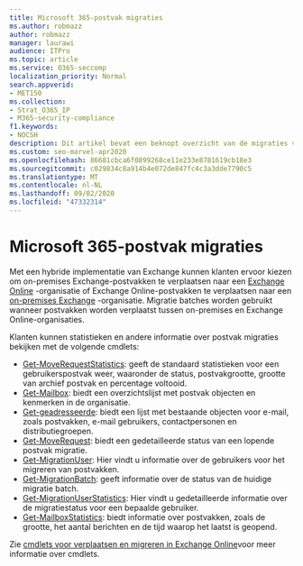 ```yaml
---
title: Microsoft 365-postvak migraties
ms.author: robmazz
author: robmazz
manager: laurawi
audience: ITPro
ms.topic: article
ms.service: O365-seccomp
localization_priority: Normal
search.appverid:
- MET150
ms.collection:
- Strat_O365_IP
- M365-security-compliance
f1.keywords:
- NOCSH
description: Dit artikel bevat een beknopt overzicht van de migraties van Microsoft 365-postvakken en een lijst met cmdlets die worden gebruikt voor migraties.
ms.custom: seo-marvel-apr2020
ms.openlocfilehash: 86681cbca6f0899268ce11e233e8781619cb18e3
ms.sourcegitcommit: c029834c8a914b4e072de847fc4c3a3dde7790c5
ms.translationtype: MT
ms.contentlocale: nl-NL
ms.lasthandoff: 09/02/2020
ms.locfileid: "47332314"
---
```

# <a name="microsoft-365-mailbox-migrations"></a>Microsoft 365-postvak migraties

Met een hybride implementatie van Exchange kunnen klanten ervoor kiezen om on-premises Exchange-postvakken te verplaatsen naar een [Exchange Online](https://docs.microsoft.com/Exchange/exchange-online) -organisatie of Exchange Online-postvakken te verplaatsen naar een [on-premises Exchange](https://docs.microsoft.com/Exchange/exchange-server) -organisatie. Migratie batches worden gebruikt wanneer postvakken worden verplaatst tussen on-premises en Exchange Online-organisaties.

Klanten kunnen statistieken en andere informatie over postvak migraties bekijken met de volgende cmdlets:

- [Get-MoveRequestStatistics](https://docs.microsoft.com/powershell/module/exchange/move-and-migration/Get-MoveRequestStatistics?view=exchange-ps): geeft de standaard statistieken voor een gebruikerspostvak weer, waaronder de status, postvakgrootte, grootte van archief postvak en percentage voltooid.
- [Get-Mailbox](https://docs.microsoft.com/powershell/module/exchange/mailboxes/Get-Mailbox?view=exchange-ps
): biedt een overzichtslijst met postvak objecten en kenmerken in de organisatie.
- [Get-geadresseerde](https://docs.microsoft.com/powershell/module/exchange/users-and-groups/Get-Recipient?view=exchange-ps): biedt een lijst met bestaande objecten voor e-mail, zoals postvakken, e-mail gebruikers, contactpersonen en distributiegroepen.
- [Get-MoveRequest](https://docs.microsoft.com/powershell/module/exchange/move-and-migration/Get-MoveRequest?view=exchange-ps): biedt een gedetailleerde status van een lopende postvak migratie.
- [Get-MigrationUser](https://docs.microsoft.com/powershell/module/exchange/move-and-migration/Get-MigrationUser?view=exchange-ps): Hier vindt u informatie over de gebruikers voor het migreren van postvakken.
- [Get-MigrationBatch](https://docs.microsoft.com/powershell/module/exchange/move-and-migration/Get-MigrationBatch?view=exchange-ps): geeft informatie over de status van de huidige migratie batch.
- [Get-MigrationUserStatistics](https://docs.microsoft.com/powershell/module/exchange/move-and-migration/Get-MigrationUserStatistics?view=exchange-ps): Hier vindt u gedetailleerde informatie over de migratiestatus voor een bepaalde gebruiker.
- [Get-MailboxStatistics](https://docs.microsoft.com/powershell/module/exchange/mailboxes/Get-MailboxStatistics?view=exchange-ps): biedt informatie over postvakken, zoals de grootte, het aantal berichten en de tijd waarop het laatst is geopend.

Zie [cmdlets voor verplaatsen en migreren in Exchange Online](https://docs.microsoft.com/powershell/exchange/exchange-online/exchange-online-powershell?view=exchange-ps)voor meer informatie over cmdlets.
